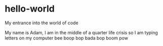 # hello-world
My entrance into the world of code

My name is Adam, I am in the middle of a quarter life crisis so I am typing letters on my computer
bee boop bop
bada bop boom
pow
